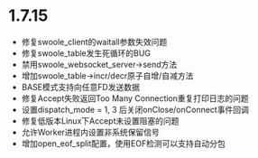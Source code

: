 # 1.7.15

* 修复swoole_client的waitall参数失效问题
* 修复swoole_table发生死循环的BUG
* 禁用swoole_websocket_server->send方法
* 增加swoole_table->incr/decr原子自增/自减方法
* BASE模式支持向任意FD发送数据
* 修复Accept失败返回Too Many Connection重复打印日志的问题
* 设置dispatch_mode = 1, 3 后关闭onClose/onConnect事件回调
* 修复低版本Linux下Accept未设置阻塞的问题
* 允许Worker进程内设置非系统保留信号
* 增加open_eof_split配置，使用EOF检测可以支持自动分包




